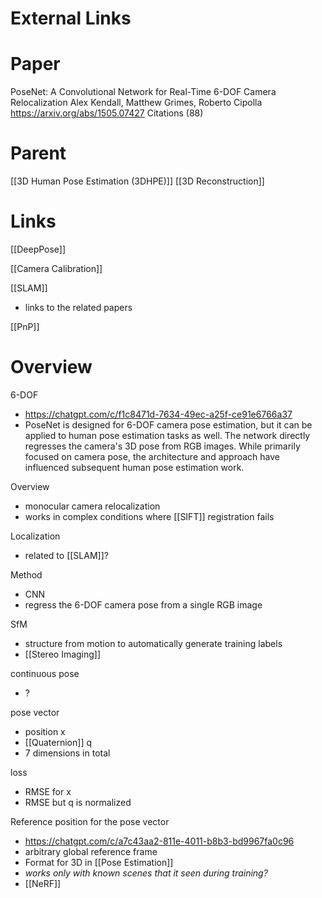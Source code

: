 
# External Links


# Paper

PoseNet: A Convolutional Network for Real-Time 6-DOF Camera Relocalization
Alex Kendall, Matthew Grimes, Roberto Cipolla
https://arxiv.org/abs/1505.07427
Citations (88)

# Parent

[[3D Human Pose Estimation (3DHPE)]]
[[3D Reconstruction]]


# Links

[[DeepPose]]

[[Camera Calibration]]

[[SLAM]]
- links to the related papers


[[PnP]]

# Overview

6-DOF
- https://chatgpt.com/c/f1c8471d-7634-49ec-a25f-ce91e6766a37
- PoseNet is designed for 6-DOF camera pose estimation, but it can be applied to human pose estimation tasks as well. The network directly regresses the camera's 3D pose from RGB images. While primarily focused on camera pose, the architecture and approach have influenced subsequent human pose estimation work.


Overview
- monocular camera relocalization
- works in complex conditions where [[SIFT]] registration fails

Localization
- related to [[SLAM]]?

Method
- CNN
- regress the 6-DOF camera pose from a single RGB image

SfM
- structure from motion to automatically generate training labels
- [[Stereo Imaging]]


continuous pose
- ?


pose vector
- position x
- [[Quaternion]] q
- 7 dimensions in total

loss
- RMSE for x
- RMSE but q is normalized


Reference position for the pose vector
- https://chatgpt.com/c/a7c43aa2-811e-4011-b8b3-bd9967fa0c96
- arbitrary global reference frame
- Format for 3D in [[Pose Estimation]]
- *works only with known scenes that it seen during training?*
- [[NeRF]]
